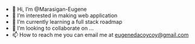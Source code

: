 - 👋 Hi, I’m @Marasigan-Eugene
- 👀 I’m interested in making web application
- 🌱 I’m currently learning a full stack roadmap
- 💞️ I’m looking to collaborate on ...
- 📫 How to reach me you can email me at eugenedacoycoy@gmail.com

<!---
Marasigan-Eugene/Marasigan-Eugene is a ✨ special ✨ repository because its `README.md` (this file) appears on your GitHub profile.
You can click the Preview link to take a look at your changes.
--->

